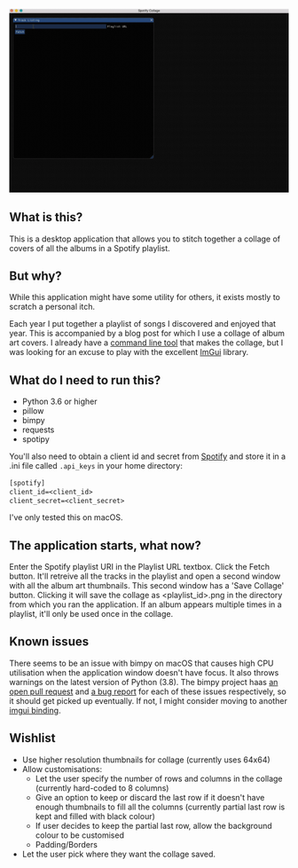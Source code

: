 ![Spotify Collage Desktop App](img/spotify_collage.gif)

## What is this?
This is a desktop application that allows you to stitch together a collage of covers of all the albums in a Spotify playlist.

## But why?
While this application might have some utility for others, it exists mostly to scratch a personal itch.

Each year I put together a playlist of songs I discovered and enjoyed that year. This is accompanied by a blog post for which I use a collage of album art covers. I already have a [command line tool](https://github.com/deepakg/spotify) that makes the collage, but I was looking for an excuse to play with the excellent [ImGui](https://github.com/ocornut/imgui) library.

## What do I need to run this?
- Python 3.6 or higher
- pillow
- bimpy
- requests
- spotipy

You'll also need to obtain a client id and secret from [Spotify](https://developer.spotify.com/dashboard/applications) and store it in a .ini file called `.api_keys` in your home directory:

```
[spotify]
client_id=<client_id>
client_secret=<client_secret>
```

I've only tested this on macOS.

## The application starts, what now?
Enter the Spotify playlist URI in the Playlist URL textbox. Click the Fetch button. It'll retreive all the tracks in the playlist and open a second window with all the album art thumbnails. This second window has a 'Save Collage' button. Clicking it will save the collage as <playlist_id>.png in the directory from which you ran the application. If an album appears multiple times in a playlist, it'll only be used once in the collage.

## Known issues
There seems to be an issue with bimpy on macOS that causes high CPU utilisation when the application window doesn't have focus. It also throws warnings on the latest version of Python (3.8). The bimpy project haas [an open pull request](https://github.com/podgorskiy/bimpy/pull/15) and [a bug report](https://github.com/podgorskiy/bimpy/issues/22) for each of these issues respectively, so it should get picked up eventually. If not, I might consider moving to another [imgui binding](https://github.com/swistakm/pyimgui).

## Wishlist
- Use higher resolution thumbnails for collage (currently uses 64x64)
- Allow customisations:
    - Let the user specify the number of rows and columns in the collage (currently hard-coded to 8 columns)
    - Give an option to keep or discard the last row if it doesn't have enough thumbnails to fill all the columns (currently partial last row is kept and filled with black colour)
    - If user decides to keep the partial last row, allow the background colour to be customised
    - Padding/Borders
- Let the user pick where they want the collage saved.